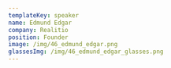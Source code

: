 ```yaml
---
templateKey: speaker
name: Edmund Edgar
company: Realitio
position: Founder
image: /img/46_edmund_edgar.png
glassesImg: /img/46_edmund_edgar_glasses.png
---
```


